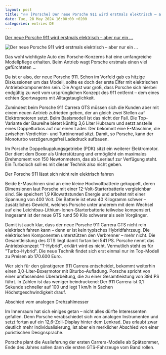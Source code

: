 ```yaml
---
layout: post
title: "🔥🔥 [Porsche] Der neue Porsche 911 wird erstmals elektrisch – aber nur ein ..."
date: Tue, 28 May 2024 16:00:00 +0200
categories: entries DE
---
```

[Der neue Porsche 911 wird erstmals elektrisch – aber nur ein ...](https://www.stern.de/auto/der-neue-porsche-911--erstmals-elektrisch---aber-nur-ein-bisschen-34748112.html)

![Der neue Porsche 911 wird erstmals elektrisch – aber nur ein ...](https://image.stern.de/34748020/t/zO/v1/w1440/r1.7778/-/auf-porsche-911-t-hybrid-cabrio.jpg)

Das wohl wichtigste Auto des Porsche-Konzerns hat eine umfangreiche Modellpflege erhalten. Beim Antrieb wagt Porsche erstmals einen viel gefürchteten ...

Da ist er also, der neue Porsche 911. Schon im Vorfeld gab es hitzige Diskussionen um das Modell, sollte es doch der erste Elfer mit elektrischen Antriebskomponenten sein. Die Angst war groß, dass Porsche sich hierbei endgültig zu weit vom ursprünglichen Konzept des 911 entfernt – dem eines echten Sportwagens mit Alltagstauglichkeit.

Zumindest beim Porsche 911 Carrera GTS müssen sich die Kunden aber mit einem neuen Antrieb zufrieden geben, der an gleich zwei Stellen auf Elektromotoren setzt. Beim Basismodell ist das nicht der Fall. Die Top-Variante der Baureihe bietet künftig 3,6 Liter Hubraum und setzt anstelle eines Doppelturbos auf nur einen Lader. Der bekommt eine E-Maschine, die zwischen Verdichter- und Turbinenrad sitzt. Damit, so Porsche, kann der Monoturbo verzögerungsfrei Ladedruck aufbauen.

Im Porsche Doppelkupplungsgetriebe (PDK) sitzt ein weiterer Elektromotor. Der dient dem Boxer als Unterstützung und ermöglicht ein maximales Drehmoment von 150 Newtonmetern, das ab Leerlauf zur Verfügung steht. Ein Turboloch soll es mit dieser Technik also nicht geben.

Der Porsche 911 lässt sich nicht rein elektrisch fahren

Beide E-Maschinen sind an eine kleine Hochvoltbatterie gekoppelt, deren Dimensionen laut Porsche mit einer 12-Volt-Starterbatterie vergleichbar sind. Sie speichert 1,9 Kilowattstunden Energie und arbeitet mit einer Spannung von 400 Volt. Die Batterie ist etwa 40 Kilogramm schwer – zusätzliches Gewicht, welches Porsche unter anderem mit dem Wechsel auf eine Leichtbau-Lithium-Ionen-Starterbatterie teilweise kompensiert. Insgesamt ist der neue GTS rund 50 Kilo schwerer als sein Vorgänger.

Damit ist auch klar, dass der neue Porsche 911 Carrera GTS nicht rein elektrisch fahren kann – denn er ist kein typisches Hybridfahrzeug. Die elektrischen Komponenten unterstützen den Verbrenner – mehr nicht. Die Gesamtleistung des GTS liegt damit fortan bei 541 PS. Porsche nennt das Antriebskonzept "T-Hybrid", erklärt wird es nicht. Vermutlich steht es für "Turbo-Hybrid". Die neue Technik findet sich erst einmal nur im Top-Modell zu Preisen ab 170.600 Euro.

Wer sich für den günstigeren 911 Carrera entscheidet, bekommt weiterhin einen 3,0-Liter-Boxermotor mit Biturbo-Aufladung. Porsche spricht von einer umfassenden Überarbeitung, die zu einer Gesamtleistung von 394 PS führt. In Zahlen ist das weniger beindruckend: Der 911 Carrera ist 0,1 Sekunde schneller auf 100 und legt 1 km/h in Sachen Höchstgeschwindigkeit drauf.

Abschied vom analogen Drehzahlmesser

Im Innenraum hat sich einiges getan – nicht alles dürfte Interessenten gefallen. Denn Porsche verabschiedet sich von analogen Instrumenten und setzt fortan auf ein 12,6-Zoll-Display hinter dem Lenkrad. Das erlaubt zwar deutlich mehr Individualisierung, ist aber ein merklicher Abschied von einer puristischen Designsprache.

Porsche plant die Auslieferung der ersten Carrera-Modelle ab Spätsommer, Ende des Jahres sollen dann die ersten GTS-Fahrzeuge vom Band rollen.

